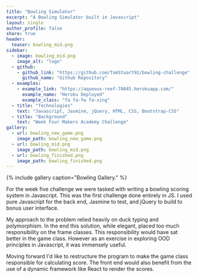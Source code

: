 ```yaml
---
title: "Bowling Simulator"
excerpt: "A Bowling Simulator built in Javascript"
layout: single
author_profile: false
share: true
header:
  teaser: bowling_mid.png
sidebar:
  - image: bowling_mid.png
    image_alt: "logo"
  - github:
    - github_link: "https://github.com/TomStuart92/bowling-challenge"
      github_name: "Github Repository"
  - examples:
    - example_link: "https://aqueous-reef-78045.herokuapp.com/"
      example_name: "Heroku Deployed"
      example_class: "fa fa-fw fa-xing"
  - title: "Technologies"
    text: "Javascript, Jasmine, jQuery, HTML, CSS, Bootstrap-CSS"
  - title: "Background"
    text: "Week Four Makers Academy Challenge"
gallery:
  - url: bowling_new_game.png
    image_path: bowling_new_game.png
  - url: bowling_mid.png
    image_path: bowling_mid.png
  - url: bowling_finished.png
    image_path: bowling_finished.png
---
```


{% include gallery caption="Bowling Gallery." %}

For the week five challenge we were tasked with writing a bowling scoring system in Javascript. This was the first challenge done entirely in JS. I used pure Javascript for the back end, Jasmine to test, and jQuery to build to bonus user interface.

My approach to the problem relied heavily on duck typing and polymorphism. In the end this solution, while elegant, placed too much responsibility on the frame classes. This responsibility would have sat better in the game class. However as an exercise in exploring OOD principles in Javascript, it was immensely useful.

Moving forward I'd like to restructure the program to make the game class responsible for calculating score. The front end would also benefit from the use of a dynamic framework like React to render the scores.
